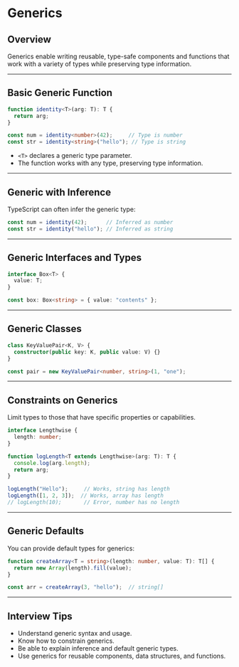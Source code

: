 # Generics

## Overview

Generics enable writing reusable, type-safe components and functions that work with a variety of types while preserving type information.

------

## Basic Generic Function

```ts
function identity<T>(arg: T): T {
  return arg;
}

const num = identity<number>(42);     // Type is number
const str = identity<string>("hello"); // Type is string
```

- `<T>` declares a generic type parameter.
- The function works with any type, preserving type information.

------

## Generic with Inference

TypeScript can often infer the generic type:

```ts
const num = identity(42);      // Inferred as number
const str = identity("hello"); // Inferred as string
```

------

## Generic Interfaces and Types

```ts
interface Box<T> {
  value: T;
}

const box: Box<string> = { value: "contents" };
```

------

## Generic Classes

```ts
class KeyValuePair<K, V> {
  constructor(public key: K, public value: V) {}
}

const pair = new KeyValuePair<number, string>(1, "one");
```

------

## Constraints on Generics

Limit types to those that have specific properties or capabilities.

```ts
interface Lengthwise {
  length: number;
}

function logLength<T extends Lengthwise>(arg: T): T {
  console.log(arg.length);
  return arg;
}

logLength("Hello");     // Works, string has length
logLength([1, 2, 3]);  // Works, array has length
// logLength(10);       // Error, number has no length
```

------

## Generic Defaults

You can provide default types for generics:

```ts
function createArray<T = string>(length: number, value: T): T[] {
  return new Array(length).fill(value);
}

const arr = createArray(3, "hello");  // string[]
```

------

## Interview Tips

- Understand generic syntax and usage.
- Know how to constrain generics.
- Be able to explain inference and default generic types.
- Use generics for reusable components, data structures, and functions.

